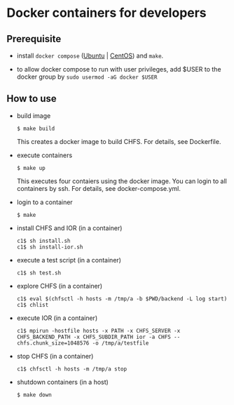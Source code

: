 # Docker containers for developers

## Prerequisite

- install `docker compose` ([Ubuntu](https://docs.docker.com/engine/install/ubuntu/) | [CentOS](https://docs.docker.com/engine/install/centos/)) and `make`.

- to allow docker compose to run with user privileges, add $USER to the docker group by `sudo usermod -aG docker $USER`

## How to use

- build image

      $ make build

  This creates a docker image to build CHFS.  For details, see Dockerfile.

- execute containers

      $ make up

  This executes four contaiers using the docker image.  You can login to all containers by ssh.  For details, see docker-compose.yml.

- login to a container

      $ make

- install CHFS and IOR (in a container)

      c1$ sh install.sh
      c1$ sh install-ior.sh

- execute a test script (in a container)

      c1$ sh test.sh

- explore CHFS (in a container)

      c1$ eval $(chfsctl -h hosts -m /tmp/a -b $PWD/backend -L log start)
      c1$ chlist

- execute IOR (in a container)

      c1$ mpirun -hostfile hosts -x PATH -x CHFS_SERVER -x CHFS_BACKEND_PATH -x CHFS_SUBDIR_PATH ior -a CHFS --chfs.chunk_size=1048576 -o /tmp/a/testfile

- stop CHFS (in a container)

      c1$ chfsctl -h hosts -m /tmp/a stop

- shutdown containers (in a host)

      $ make down
